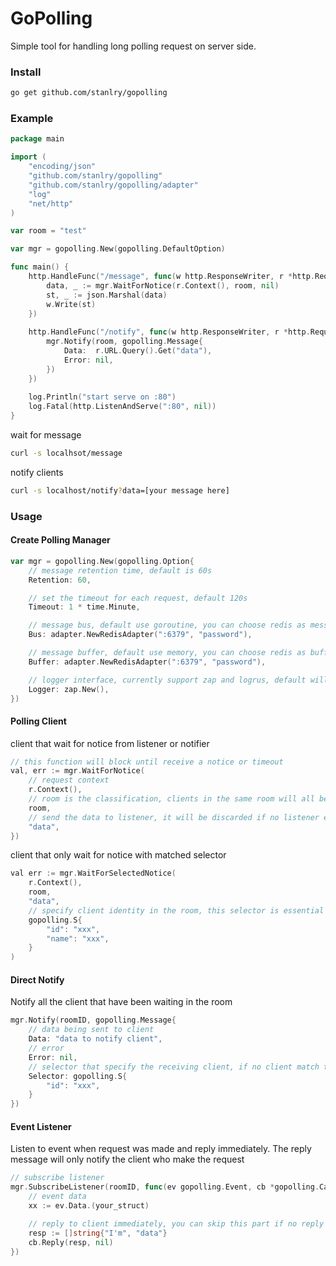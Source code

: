 GoPolling
==================
Simple tool for handling long polling request on server side.

### Install
```bash
go get github.com/stanlry/gopolling
```

### Example
```go
package main

import (
    "encoding/json"
    "github.com/stanlry/gopolling"
    "github.com/stanlry/gopolling/adapter"
    "log"
    "net/http"
)

var room = "test"

var mgr = gopolling.New(gopolling.DefaultOption)

func main() {
    http.HandleFunc("/message", func(w http.ResponseWriter, r *http.Request) {
        data, _ := mgr.WaitForNotice(r.Context(), room, nil)
        st, _ := json.Marshal(data)
        w.Write(st)
    })
    
    http.HandleFunc("/notify", func(w http.ResponseWriter, r *http.Request) {
        mgr.Notify(room, gopolling.Message{
            Data:  r.URL.Query().Get("data"), 
            Error: nil,
        })
    })
        
    log.Println("start serve on :80")
    log.Fatal(http.ListenAndServe(":80", nil))
}
```
wait for message
```bash
curl -s localhsot/message
```
notify clients
```bash
curl -s localhost/notify?data=[your message here]
```

### Usage
#### Create Polling Manager
```go
var mgr = gopolling.New(gopolling.Option{ 
    // message retention time, default is 60s
    Retention: 60,

    // set the timeout for each request, default 120s   
    Timeout: 1 * time.Minute,  

    // message bus, default use goroutine, you can choose redis as messaging bus
    Bus: adapter.NewRedisAdapter(":6379", "password"), 

    // message buffer, default use memory, you can choose redis as buffer
    Buffer: adapter.NewRedisAdapter(":6379", "password"), 

    // logger interface, currently support zap and logrus, default will not log any error
    Logger: zap.New(), 
})
```

#### Polling Client
client that wait for notice from listener or notifier
```go
// this function will block until receive a notice or timeout
val, err := mgr.WaitForNotice(
    // request context
    r.Context(), 
    // room is the classification, clients in the same room will all be notified if no selector is specified
    room, 
    // send the data to listener, it will be discarded if no listener exist
    "data",
})
```
client that only wait for notice with matched selector
```go
val err := mgr.WaitForSelectedNotice(
    r.Context(),
    room,
    "data",
    // specify client identity in the room, this selector is essential a string map
    gopolling.S{
        "id": "xxx",
        "name": "xxx",
    }
)
```

#### Direct Notify
Notify all the client that have been waiting in the room
```go
mgr.Notify(roomID, gopolling.Message{
    // data being sent to client
    Data: "data to notify client",
    // error
    Error: nil,
    // selector that specify the receiving client, if no client match the selector, message will be discarded
    Selector: gopolling.S{
        "id": "xxx",
    }
})
```
#### Event Listener
Listen to event when request was made and reply immediately. The reply message will only notify the client who
make the request
```go
// subscribe listener
mgr.SubscribeListener(roomID, func(ev gopolling.Event, cb *gopolling.Callback){
    // event data
    xx := ev.Data.(your_struct)

    // reply to client immediately, you can skip this part if no reply is needed
    resp := []string{"I'm", "data"}
    cb.Reply(resp, nil)
}) 
```
